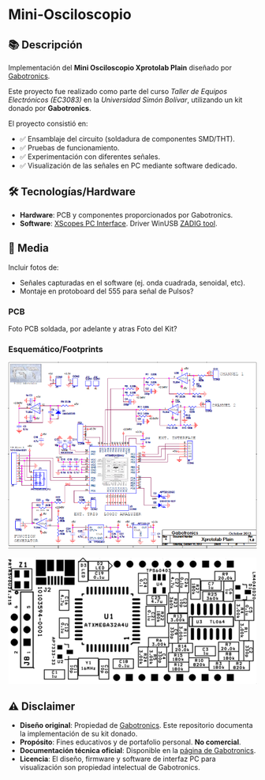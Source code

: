 # Mini-Osciloscopio

## 📚 Descripción
Implementación del **Mini Osciloscopio Xprotolab Plain** diseñado por [Gabotronics](https://www.gabotronics.com/categories/products/xprotolab-plain.html).  

Este proyecto fue realizado como parte del curso *Taller de Equipos Electrónicos (EC3083)* en la *Universidad Simón Bolívar*, utilizando un kit donado por **Gabotronics**. 

El proyecto consistió en:  
- ✅ Ensamblaje del circuito (soldadura de componentes SMD/THT).  
- ✅ Pruebas de funcionamiento.  
- ✅ Experimentación con diferentes señales.
- ✅ Visualización de las señales en PC mediante software dedicado.

## 🛠️ Tecnologías/Hardware
- **Hardware**: PCB y componentes proporcionados por Gabotronics.  
- **Software**: 
        [XScopes PC Interface](https://www.gabotronics.com/product-info/xprotolab-pc-interface.html).
        Driver WinUSB [ZADIG tool](https://www.gabotronics.com/download/xscopes/zadig_v2.0.1.162.exe).

## 📸 Media
Incluir fotos de:  
- Señales capturadas en el software (ej. onda cuadrada, senoidal, etc).  
- Montaje en protoboard del 555 para señal de Pulsos?

### PCB
Foto PCB soldada, por adelante y atras
Foto del Kit?

### Esquemático/Footprints
![alt text](./Imagenes/esquematico.PNG)

![alt text](./Imagenes/xprotolab-plain-assembly.png)

## ⚠️ Disclaimer  
- **Diseño original**: Propiedad de [Gabotronics](https://www.gabotronics.com/). Este repositorio 
documenta la implementación de su kit donado. 
- **Propósito**: Fines educativos y de portafolio personal. **No comercial**.   
- **Documentación técnica oficial**: Disponible en la [página de Gabotronics](https://www.gabotronics.com/categories/products/xprotolab-plain.html).
- **Licencia**: El diseño, firmware y software de interfaz PC para visualización son propiedad intelectual de Gabotronics. 
